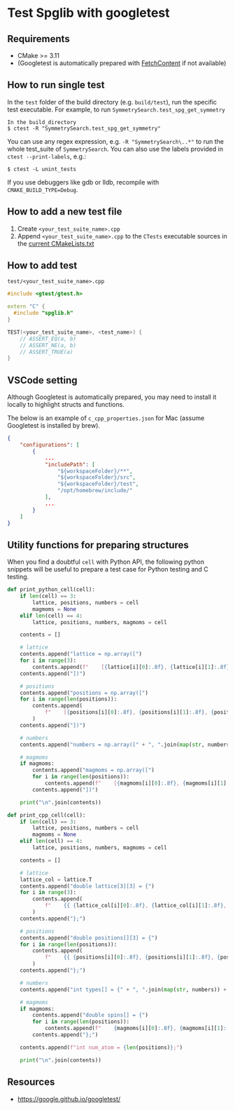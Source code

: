 # Test Spglib with googletest

## Requirements

- CMake >= 3.11
- (Googletest is automatically prepared with [FetchContent](https://cmake.org/cmake/help/latest/module/FetchContent.html) if not available)

## How to run single test

In the `test` folder of the build directory (e.g. `build/test`), run the specific test executable.
For example, to run `SymmetrySearch.test_spg_get_symmetry`

```console
In the build_directory
$ ctest -R "SymmetrySearch.test_spg_get_symmetry"
```

You can use any regex expression, e.g. `-R "SymmetrySearch\..*"` to run the whole test_suite of
`SymmetrySearch`. You can also use the labels provided in `ctest --print-labels`, e.g.:

```console
$ ctest -L unint_tests
```

If you use debuggers like gdb or lldb, recompile with `CMAKE_BUILD_TYPE=Debug`.

## How to add a new test file

1. Create `<your_test_suite_name>.cpp`
2. Append `<your_test_suite_name>.cpp` to the `CTests` executable sources in the [current CMakeLists.txt](CMakeLists.txt)

## How to add test

`test/<your_test_suite_name>.cpp`

```cpp
#include <gtest/gtest.h>

extern "C" {
  #include "spglib.h"
}

TEST(<your_test_suite_name>, <test_name>) {
    // ASSERT_EQ(a, b)
    // ASSERT_NE(a, b)
    // ASSERT_TRUE(a)
}
```

## VSCode setting

Although Googletest is automatically prepared, you may need to install it locally to highlight structs and functions.

The below is an example of `c_cpp_properties.json` for Mac (assume Googletest is installed by brew).

```json
{
    "configurations": [
        {
            ...
            "includePath": [
                "${workspaceFolder}/**",
                "${workspaceFolder}/src",
                "${workspaceFolder}/test",
                "/opt/homebrew/include/"
            ],
            ...
        }
    ]
}
```

## Utility functions for preparing structures

When you find a doubtful `cell` with Python API, the following python snippets will be useful to prepare a test case for Python testing and C testing.

```python
def print_python_cell(cell):
    if len(cell) == 3:
        lattice, positions, numbers = cell
        magmoms = None
    elif len(cell) == 4:
        lattice, positions, numbers, magmoms = cell

    contents = []

    # lattice
    contents.append("lattice = np.array([")
    for i in range(3):
        contents.append(f"    [{lattice[i][0]:.8f}, {lattice[i][1]:.8f}, {lattice[i][2]:.8f}],")
    contents.append("])")

    # positions
    contents.append("positions = np.array([")
    for i in range(len(positions)):
        contents.append(
            f"    [{positions[i][0]:.8f}, {positions[i][1]:.8f}, {positions[i][2]:.8f}],"
        )
    contents.append("])")

    # numbers
    contents.append("numbers = np.array([" + ", ".join(map(str, numbers)) + "])")

    # magmoms
    if magmoms:
        contents.append("magmoms = np.array([")
        for i in range(len(positions)):
            contents.append(f"    [{magmoms[i][0]:.8f}, {magmoms[i][1]:.8f}, {magmoms[i][2]:.8f}],")
        contents.append("])")

    print("\n".join(contents))
```

```python
def print_cpp_cell(cell):
    if len(cell) == 3:
        lattice, positions, numbers = cell
        magmoms = None
    elif len(cell) == 4:
        lattice, positions, numbers, magmoms = cell

    contents = []

    # lattice
    lattice_col = lattice.T
    contents.append("double lattice[3][3] = {")
    for i in range(3):
        contents.append(
            f"    {{ {lattice_col[i][0]:.8f}, {lattice_col[i][1]:.8f}, {lattice_col[i][2]:.8f} }},"
        )
    contents.append("};")

    # positions
    contents.append("double positions[][3] = {")
    for i in range(len(positions)):
        contents.append(
            f"    {{ {positions[i][0]:.8f}, {positions[i][1]:.8f}, {positions[i][2]:.8f} }},"
        )
    contents.append("};")

    # numbers
    contents.append("int types[] = {" + ", ".join(map(str, numbers)) + "};")

    # magmoms
    if magmoms:
        contents.append("double spins[] = {")
        for i in range(len(positions)):
            contents.append(f"    {magmoms[i][0]:.8f}, {magmoms[i][1]:.8f}, {magmoms[i][2]:.8f},")
        contents.append("};")

    contents.append(f"int num_atom = {len(positions)};")

    print("\n".join(contents))
```

## Resources

- <https://google.github.io/googletest/>
